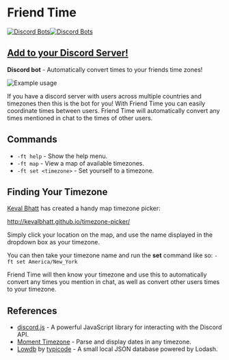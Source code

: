 # Friend Time

[![Discord Bots](https://discordbots.org/api/widget/status/471091072546766849.svg)](https://discordbots.org/bot/471091072546766849)[![Discord Bots](https://discordbots.org/api/widget/upvotes/471091072546766849.svg)](https://discordbots.org/bot/471091072546766849)

## [Add to your Discord Server!](https://discordapp.com/oauth2/authorize?client_id=471091072546766849&scope=bot&permissions=3072)

**Discord bot** - Automatically convert times to your friends time zones!

![Example usage](https://i.imgur.com/UqXDkJn.png)

If you have a discord server with users across multiple countries and timezones then this is the bot for you! With Friend Time you can easily coordinate times between users. Friend Time will automatically convert any times mentioned in chat to the times of other users.

## Commands

* `-ft help` \- Show the help menu.
* `-ft map` \- View a map of available timezones.
* `-ft set <timezone>` \- Set yourself to a timezone.

## Finding Your Timezone

[Keval Bhatt](https://github.com/kevalbhatt) has created a handy map timezone picker:

<http://kevalbhatt.github.io/timezone-picker/>

Simply click your location on the map, and use the name displayed in the dropdown box as your timezone.

You can then take your timezone name and run the **set** command like so:
`-ft set America/New_York`

Friend Time will then know your timezone and use this to automatically convert any times you mention in chat, as well as convert other users times to your timezone.


## References

* [discord.js](https://discord.js.org/) - A powerful JavaScript library for interacting with the Discord API.
* [Moment Timezone](https://momentjs.com/timezone/) - Parse and display dates in any timezone.
* [Lowdb](https://github.com/typicode/lowdb) by [typicode](https://github.com/typicode) - A small local JSON database powered by Lodash.
